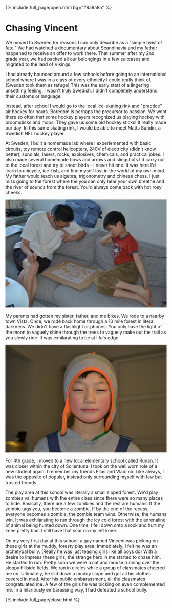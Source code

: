 

{% include full_page/open.html bg="#8a8a8a" %}
# Chasing Vincent

We moved to Sweden for reasons I can only describe as a "simple twist of fate." We had watched a documentary about Scandinavia and my father happened to receive an offer to work there. That summer after my 2nd grade year, we had packed all our belongings in a few suitcases and migrated to the land of Vikings.

I had already bounced around a few schools before going to an international school where I was in a class of every ethnicity I could really think of. (Sweden took them as refuge) This was the early start of a lingering unsettling feeling. I wasn't truly Swedish. I didn't completely understand their customs or language.

Instead, after school I would go to the local ice-skating rink and "practice" air hockey for hours. Boredom is perhaps the precursor to passion. We went there so often that some hockey players recognized us playing hockey with broomsticks and mops. They gave us some old hockey sticks! It really made our day. In this same skating rink, I would be able to meet Matts Sundin, a Swedish NFL hockey player. 

At Sweden, I built a homemade lab where I experiemented with basic circuits, toy remote control helicopters, 240V of electricity (didn't know better), sundials, lasers, rocks, explosives, chemicals, and practical jokes. I also made several homemade bows and arrows and slingshots I'd carry out to the local forest and try to shoot birds - I never hit one.
It was here I'd learn to unicycle, ice-fish, and find myself lost in the world of my own mind.
My father would teach us algebra, trigonometry and chinese chess. 
I just miss going to the forest where the you can only hear your own breathe and the river of sounds from the forest.
You'd always come back with hot rosy cheeks.

<img src="../images/chess.JPG" />

My parents had gotten my sister, father, and me bikes. We rode to a nearby town Vista. Once, we rode back home through a 10 mile forest in literal darkness. We didn't have a flashlight or phones. You only have the light of the moon to vaguely shine through the trees to vaguely make out the trail as you slowly ride. It was exhilarating to be at life's edge.

<img src="../images/rosy-cheeks.JPG" />

For 4th grade, I moved to a new local elementary school called Runan.
It was closer within the city of Sollentuna.
I took on the well worn role of a new student again.
I remember my friends Elias and Vladimir.
Like always, I was the opposite of popular, instead only surrounding myself with few but trusted friends.

The play area at this school was literally a small sloped forest. We'd play zombies vs. humans with the entire class since there were so many places to hide. Basically, there are a few zombies and the rest are humans. If the zombie tags you, you become a zombie. If by the end of the recess, everyone becomes a zombie, the zombie team wins. Otherwise, the humans win. It was exhilarating to run through the icy cold forest with the adrenaline of animal being hunted down. One time, I fell down onto a rock and hurt my knee pretty bad. I still have that scar on my left knee.

On my very first day at this school, a guy named Vincent was picking on these girls at the muddy, foresty play area. Immediately, I felt he was an archetypal bully. (Really he was just teasing girls like all boys do) With a desire to impress these girls, the strange hero in me started to chase him. He started to run. Pretty soon we were a cat and mouse running over the sloppy hillside fields. We ran in circles while a group of classmates cheered me on. Ultimately, he slid down a muddy slope and got all his clothes covered in mud. After his public embarassment, all the classmates congratulated me. A few of the girls he was picking on even complemented me. In a hilariously embarassing way, I had defeated a school bully.


{% include full_page/close.html %}


